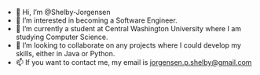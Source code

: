 - 👋 Hi, I’m @Shelby-Jorgensen
- 👀 I’m interested in becoming a Software Engineer.
- 🌱 I’m currently a student at Central Washington University where I am studying Computer Science.
- 💞️ I’m looking to collaborate on any projects where I could develop my skills, either in Java or Python.
- 📫 If you want to contact me, my email is jorgensen.p.shelby@gmail.com

<!---
Shelby-jorg/Shelby-jorg is a ✨ special ✨ repository because its `README.md` (this file) appears on your GitHub profile.
You can click the Preview link to take a look at your changes.
--->
